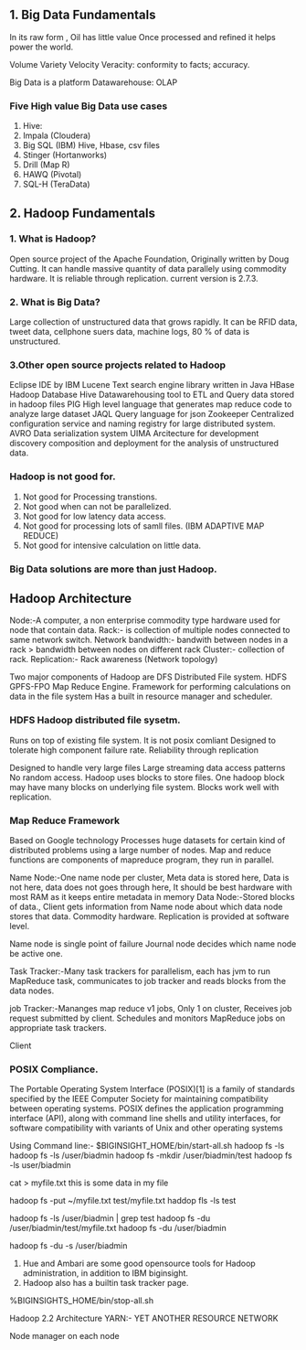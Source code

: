 ## 1. Big Data Fundamentals
In its raw form , Oil has little value
Once processed and refined it helps power the world.


Volume
Variety
Velocity
Veracity: conformity to facts; accuracy.


Big Data is a platform
Datawarehouse: OLAP

### Five High value Big Data use cases
1. Hive: 
2. Impala (Cloudera)
3. Big SQL (IBM) Hive, Hbase, csv files
4. Stinger (Hortanworks)
5. Drill (Map R)
6. HAWQ (Pivotal)
7. SQL-H (TeraData)

## 2. Hadoop Fundamentals
### 1. What is Hadoop? 
Open source project of the Apache Foundation, Originally written by Doug Cutting.
It can handle massive quantity of data parallely using commodity hardware. It is reliable through replication. current version is 2.7.3.
### 2. What is Big Data?
Large collection of unstructured data that grows rapidly. It can be RFID data, tweet data, cellphone suers data, machine logs, 80 % of data is unstructured.
### 3.Other open source projects related to Hadoop
Eclipse IDE by IBM 
Lucene Text search engine library written in Java
HBase Hadoop Database
Hive Datawarehousing tool to ETL and Query data stored in hadoop files
PIG High level language that generates map reduce code to analyze large dataset
JAQL Query language for json 
Zookeeper Centralized configuration service and naming registry for large distributed system.
AVRO Data serialization system
UIMA Arcitecture for development discovery composition and deployment for the analysis of unstructured data.


### Hadoop is not good for. 
1. Not good for Processing transtions.
2. Not good when can not be parallelized.
3. Not good for low  latency data access.
4. Not good for processing lots of samll files. (IBM ADAPTIVE MAP REDUCE)
5. Not good for intensive calculation on little data.

### Big Data solutions are more than just Hadoop.

## Hadoop Architecture
Node:-A computer, a non enterprise commodity type hardware used for node that contain data.
Rack:- is collection of multiple nodes connected to same network switch.
Network bandwidth:- bandwith between nodes in a rack > bandwidth between nodes on different rack
Cluster:- collection of rack.
Replication:-
Rack awareness (Network topology)

Two major components of Hadoop are 
DFS Distributed File system.
  HDFS
  GPFS-FPO
Map Reduce Engine.
  Framework for performing calculations on data in the file system
  Has a built in resource manager and scheduler.
  
### HDFS Hadoop distributed file sysetm.
Runs on top of existing file system.
It is not posix comliant
Designed to tolerate high component failure rate.
Reliability through replication

Designed to handle very large files
Large streaming data access patterns
No random access.
Hadoop uses blocks to store files.
One hadoop block may have many blocks on underlying file system.
Blocks work well with replication.


### Map Reduce Framework
Based on Google technology
Processes huge datasets for certain kind of distributed problems using a large number of nodes.
Map and reduce functions are components of mapreduce program, they run in parallel.


Name Node:-One name node per cluster, Meta data is stored here, Data is not here, data does not goes through here, It should be best hardware with most RAM as it keeps entire metadata in memory
Data Node:-Stored blocks of data., Client gets information from Name node about which data node stores that data. Commodity hardware. Replication is provided at software level.

Name node is single point of failure
Journal node decides which name node be active one.

Task Tracker:-Many task trackers for parallelism, each has jvm to run MapReduce task, communicates to job tracker and reads blocks from the data nodes.

job Tracker:-Mananges map reduce v1 jobs, Only 1 on cluster, Receives job request submitted by client. Schedules and monitors MapReduce jobs on appropriate task trackers.

Client

### POSIX Compliance.
The Portable Operating System Interface (POSIX)[1] is a family of standards specified by the IEEE Computer Society for maintaining compatibility between operating systems. POSIX defines the application programming interface (API), along with command line shells and utility interfaces, for software compatibility with variants of Unix and other operating systems



Using Command line:-
$BIGINSIGHT_HOME/bin/start-all.sh
hadoop fs -ls
hadoop fs -ls /user/biadmin
hadoop fs -mkdir /user/biadmin/test
hadoop fs -ls user/biadmin

cat > myfile.txt
this is some data in my file

hadoop fs -put ~/myfile.txt test/myfile.txt
haddop fls -ls test

hadoop fs -ls /user/biadmin | grep test
hadoop fs -du /user/biadmin/test/myfile.txt
hadoop fs -du /user/biadmin

hadoop fs -du -s /user/biadmin

1. Hue and Ambari are some good opensource tools for Hadoop administration, in addition to IBM biginsight.
2. Hadoop also has a builtin task tracker page.

%BIGINSIGHTS_HOME/bin/stop-all.sh

Hadoop 2.2 Architecture
YARN:- YET ANOTHER RESOURCE NETWORK

Node manager on each node


